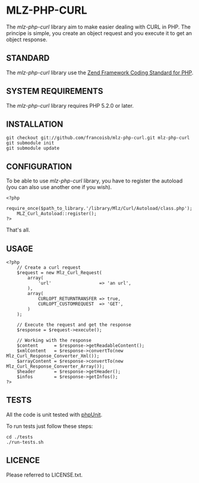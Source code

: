 MLZ-PHP-CURL
============

The *mlz-php-curl* library aim to make easier dealing with CURL in PHP.
The principe is simple, you create an object request and you execute it to get an object response.


STANDARD
--------
The *mlz-php-curl* library use the [Zend Framework Coding Standard for PHP](http://framework.zend.com/manual/en/coding-standard.html).


SYSTEM REQUIREMENTS
-------------------
The *mlz-php-curl* library requires PHP 5.2.0 or later.


INSTALLATION
------------

    git checkout git://github.com/francoisb/mlz-php-curl.git mlz-php-curl
    git submodule init
    git submodule update


CONFIGURATION
-------------
To be able to use *mlz-php-curl* library, you have to register the autoload (you can also use another one if you wish).

    <?php
        require_once($path_to_library.'/library/Mlz/Curl/Autoload/class.php');
        MLZ_Curl_Autoload::register();
    ?>

That's all.


USAGE
-----
    <?php
        // Create a curl request
        $request = new Mlz_Curl_Request(
            array(
                'url'                  => 'an url',
            ),
            array(
                CURLOPT_RETURNTRANSFER => true,
                CURLOPT_CUSTOMREQUEST  => 'GET',
            )
        );
    
        // Execute the request and get the response
        $response = $request->execute();
    
        // Working with the response
        $content      = $response->getReadableContent();
        $xmlContent   = $response->convertTo(new Mlz_Curl_Response_Converter_Xml());
        $arrayContent = $response->convertTo(new Mlz_Curl_Response_Converter_Array());
        $header       = $response->getHeader();
        $infos        = $response->getInfos();
    ?>


TESTS
-----
All the code is unit tested with [phpUnit](http://www.phpunit.de/).

To run tests just follow these steps:

    cd ./tests
    ./run-tests.sh


LICENCE
-------
Please referred to LICENSE.txt.

